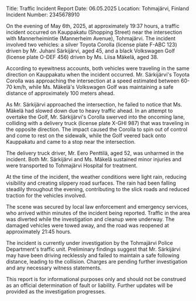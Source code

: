  Title: Traffic Incident Report
Date: 06.05.2025
Location: Tohmajärvi, Finland
Incident Number: 2345678910

On the evening of May 6th, 2025, at approximately 19:37 hours, a traffic incident occurred on Kauppakatu (Shopping Street) near the intersection with Mannerheimintie (Mannerheim Avenue), Tohmajärvi. The incident involved two vehicles: a silver Toyota Corolla (license plate F-ABC 123) driven by Mr. Juhani Särkijärvi, aged 45, and a black Volkswagen Golf (license plate O-DEF 456) driven by Ms. Liisa Mäkelä, aged 38.

According to eyewitness accounts, both vehicles were traveling in the same direction on Kauppakatu when the incident occurred. Mr. Särkijärvi's Toyota Corolla was approaching the intersection at a speed estimated between 60-70 km/h, while Ms. Mäkelä's Volkswagen Golf was maintaining a safe distance of approximately 100 meters ahead.

As Mr. Särkijärvi approached the intersection, he failed to notice that Ms. Mäkelä had slowed down due to heavy traffic ahead. In an attempt to overtake the Golf, Mr. Särkijärvi's Corolla swerved into the oncoming lane, colliding with a delivery truck (license plate X-GHI 987) that was traveling in the opposite direction. The impact caused the Corolla to spin out of control and come to rest on the sidewalk, while the Golf veered back onto Kauppakatu and came to a stop near the intersection.

The delivery truck driver, Mr. Eero Penttilä, aged 52, was unharmed in the incident. Both Mr. Särkijärvi and Ms. Mäkelä sustained minor injuries and were transported to Tohmajärvi Hospital for treatment.

At the time of the incident, the weather conditions were light rain, reducing visibility and creating slippery road surfaces. The rain had been falling steadily throughout the evening, contributing to the slick roads and reduced traction for the vehicles involved.

The scene was secured by local law enforcement and emergency services, who arrived within minutes of the incident being reported. Traffic in the area was diverted while the investigation and cleanup were underway. The damaged vehicles were towed away, and the road was reopened at approximately 21:45 hours.

The incident is currently under investigation by the Tohmajärvi Police Department's traffic unit. Preliminary findings suggest that Mr. Särkijärvi may have been driving recklessly and failed to maintain a safe following distance, leading to the collision. Charges are pending further investigation and any necessary witness statements.

This report is for informational purposes only and should not be construed as an official determination of fault or liability. Further updates will be provided as the investigation progresses.